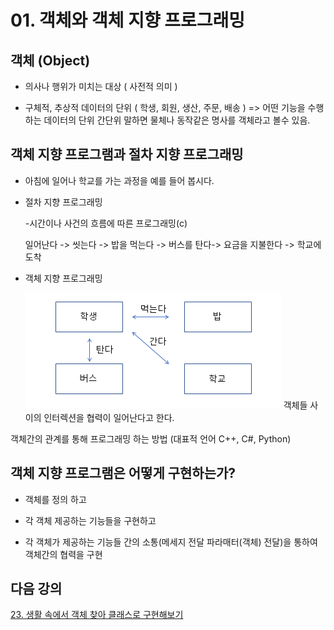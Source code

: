 # 01. 객체와 객체 지향 프로그래밍

## 객체 (Object)

- 의사나 행위가 미치는 대상 ( 사전적 의미 )

- 구체적, 추상적 데이터의 단위 ( 학생, 회원, 생산, 주문, 배송 ) => 어떤 기능을 수행하는 데이터의 단위 간단위 말하면 물체나 동작같은 명사를 객체라고 볼수 있음.


## 객체 지향 프로그램과 절차 지향 프로그래밍

- 아침에 일어나 학교를 가는 과정을 예를 들어 봅시다.

- 절차 지향 프로그래밍

  -시간이나 사건의 흐름에 따른 프로그래밍(c)<br>

    일어난다 -> 씻는다 -> 밥을 먹는다 -> 버스를 탄다-> 요금을 지불한다 -> 학교에 도착

- 객체 지향 프로그래밍
  
  ![oop](./img/oop.PNG)
객체들 사이의 인터렉션을 협력이 일어난다고 한다.

객체간의 관계를 통해 프로그래밍 하는 방법  (대표적 언어 C++, C#, Python)

## 객체 지향 프로그램은 어떻게 구현하는가?

- 객체를 정의 하고 

- 각 객체 제공하는 기능들을 구현하고

- 각 객체가 제공하는 기능들 간의 소통(메세지 전달 파라매터(객체) 전달)을 통하여 객체간의 협력을 구현 


## 다음 강의
[23. 생활 속에서 객체 찾아 클래스로 구현해보기](https://gitlab.com/easyspubjava/javacoursework/-/blob/master/Chapter2/2-02/README.md)
